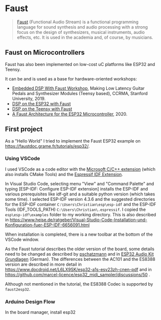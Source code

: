 # Faust

> [Faust](https://faustdoc.grame.fr/) (Functional Audio Stream) is a functional programming language for sound synthesis and audio processing with a strong focus on the design of synthesizers, musical instruments, audio effects, etc. It is used in the academia and, of course, by musicians.

## Faust on Microcontrollers

Faust has also been implemented on low-cost uC platforms like ESP32 and Teensy.

It can be and is used as a base for hardware-oriented workshops:

* [Embedded DSP With Faust Workshop](https://ccrma.stanford.edu/workshops/faust-embedded-19/), Making Low Latency Guitar Pedals and Synthesizer Modules (Teensy based), CCRMA, Stanford University, 2019.
* [DSP on the ESP32 with Faust](https://faustdoc.grame.fr/tutorials/esp32/)
* [DSP on the Teensy with Faust](https://faustdoc.grame.fr/tutorials/teensy/)
* [A Faust Architecture for the ESP32 Microcontroller](https://hal.science/hal-02988312), 2020.

## First project

As a "Hello World" I tried to implement the Faust ESP32 example on https://faustdoc.grame.fr/tutorials/esp32/. 

### Using VSCode

I used VSCode as a code editor with the [Microsoft C/C++ extension](https://marketplace.visualstudio.com/items?itemName=ms-vscode.cpptools-extension-pack) (which also installs CMake Tools) and the [Espressif IDF Extension](https://marketplace.visualstudio.com/items?itemName=espressif.esp-idf-extension).

In Visual Studio Code, selecting menu "View" and "Command Palette" and typing [ESP-IDF: Configure ESP-IDF extension] installs the ESP-IDF and various prerequisites like idf-git and a suitable python version (which takes some time). I selected ESP-IDF version 4.3.6 and the suggested directories for the ESP-IDF container `C:\Users\Christian\esp\esp-idf` and the ESP-IDF Tools (IDF_TOOLS_PATH) `C:\Users\Christian\.espressif`. I copied the `esp\esp-idf\examples` folder to my working directory. This is also described in https://www.heise.de/ratgeber/Visual-Studio-Code-Installation-und-Konfiguration-fuer-ESP-IDF-6656091.html

When installation is completed, there is a new toolbar at the bottom of the VSCode window. 

As the Faust tutorial describes the older version of the board, some details need to be changed as described by [pschatzmann](https://www.pschatzmann.ch/home/2021/12/06/the-ai-thinker-audio-kit-experience-or-nothing-is-right/)
and in [ESP32 Audio Kit Grundlagen](https://radio-bastler.de/forum/showthread.php?tid=17786) (German). The differences between the AC101 and the ES8388 version are described in more detail in https://www.docdroid.net/L6LX9SK/esp32-a1s-esv23zh-cnen-pdf and in https://github.com/marcel-licence/esp32_midi_sampler/discussions/50 .

Although not mentioned in the tutorial, the ES8388 Codec is supported by `faust2esp32`.

### Arduino Design Flow

In the board manager, install esp32
